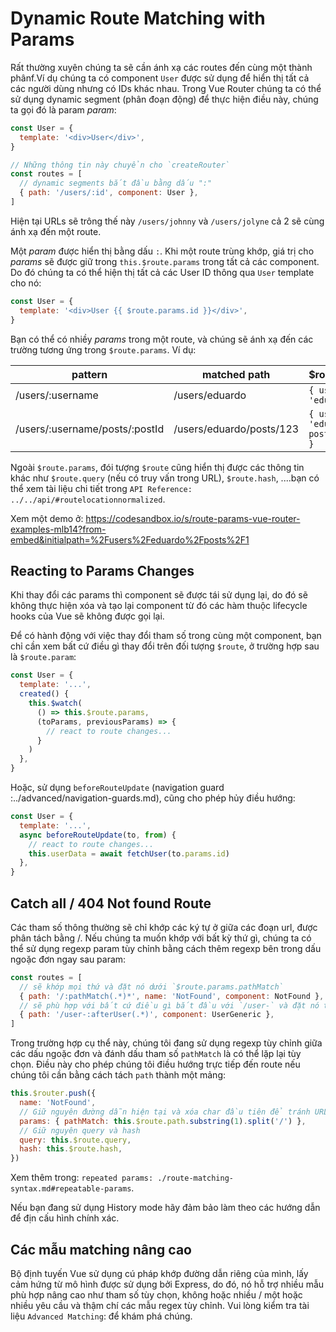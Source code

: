 # Dynamic Route Matching with Params

<VueSchoolLink
  href="https://vueschool.io/lessons/dynamic-routes"
  title="Learn about dynamic route matching with params"
/>

Rất thường xuyên chúng ta sẽ cần ánh xạ các routes đến cùng một thành phânf.Ví dụ chúng ta có component `User` được sử dụng để hiển thị tất cả các người dùng nhưng có IDs khác nhau. Trong Vue Router chúng ta có thể sử dụng dynamic segment (phân đoạn động) để thực hiện điều này, chúng ta gọi đó là param _param_:

```js
const User = {
  template: '<div>User</div>',
}

// Những thông tin này chuyển cho `createRouter`
const routes = [
  // dynamic segments bắt đầu bằng dấu ":"
  { path: '/users/:id', component: User },
]
```

Hiện tại URLs sẽ trông thế này `/users/johnny` và `/users/jolyne` cả 2 sẽ cùng ánh xạ đến một route.

Một _param_ được hiển thị bằng dấu `:`. Khi một route trùng khớp, giá trị cho _params_ sẽ được giữ trong `this.$route.params` trong tất cả các component.
Do đó chúng ta có thể hiện thị tất cả các User ID thông qua `User` template cho nó:

```js
const User = {
  template: '<div>User {{ $route.params.id }}</div>',
}
```

Bạn có thể có nhiềy _params_ trong một route, và chúng sẽ ánh xạ đến các trường tương ứng trong `$route.params`. Ví dụ:

| pattern                        | matched path             | \$route.params                           |
| ------------------------------ | ------------------------ | ---------------------------------------- |
| /users/:username               | /users/eduardo           | `{ username: 'eduardo' }`                |
| /users/:username/posts/:postId | /users/eduardo/posts/123 | `{ username: 'eduardo', postId: '123' }` |

Ngoài `$route.params`, đói tượng `$route` cũng hiển thị được các thông tin khác như `$route.query` (nếu có truy vấn trong URL), `$route.hash`, ....bạn có thể xem tài liệu chi tiết trong `API Reference: ../../api/#routelocationnormalized`.

Xem một demo ở: https://codesandbox.io/s/route-params-vue-router-examples-mlb14?from-embed&initialpath=%2Fusers%2Feduardo%2Fposts%2F1

## Reacting to Params Changes

<VueSchoolLink
  href="https://vueschool.io/lessons/reacting-to-param-changes"
  title="Learn how to react to param changes"
/>

Khi thay đổi các params thì component sẽ được tái sử dụng lại, do đó sẽ không thực hiện xóa và tạo lại component từ đó các hàm thuộc lifecycle hooks của Vue sẽ không được gọi lại.

Để có hành động với việc thay đổi tham số trong cùng một component, bạn chỉ cần xem bất cứ điều gì thay đổi trên đối tượng `$route`, ở trường hợp sau là `$route.param`:

```js
const User = {
  template: '...',
  created() {
    this.$watch(
      () => this.$route.params,
      (toParams, previousParams) => {
        // react to route changes...
      }
    )
  },
}
```

Hoặc, sử dụng `beforeRouteUpdate` (navigation guard :../advanced/navigation-guards.md), cũng cho phép hủy điều hướng:

```js
const User = {
  template: '...',
  async beforeRouteUpdate(to, from) {
    // react to route changes...
    this.userData = await fetchUser(to.params.id)
  },
}
```

## Catch all / 404 Not found Route

Các tham số thông thường sẽ chỉ khớp các ký tự ở giữa các đoạn url, được phân tách bằng /. Nếu chúng ta muốn khớp với bất kỳ thứ gì, chúng ta có thể sử dụng regexp param tùy chỉnh bằng cách thêm regexp bên trong dấu ngoặc đơn ngay sau param:

```js
const routes = [
  // sẽ khớp mọi thứ và đặt nó dưới `$route.params.pathMatch`
  { path: '/:pathMatch(.*)*', name: 'NotFound', component: NotFound },
  // sẽ phù hợp với bất cứ điều gì bắt đầu với `/user-` và đặt nó theo `$ route.params.afteruser`
  { path: '/user-:afterUser(.*)', component: UserGeneric },
]
```

Trong trường hợp cụ thể này, chúng tôi đang sử dụng regexp tùy chỉnh giữa các dấu ngoặc đơn và đánh dấu tham số `pathMatch` là có thể lặp lại tùy chọn. Điều này cho phép chúng tôi điều hướng trực tiếp đến route nếu chúng tôi cần bằng cách tách `path` thành một mảng:

```js
this.$router.push({
  name: 'NotFound',
  // Giữ nguyên đường dẫn hiện tại và xóa char đầu tiên để tránh URL đích bắt đầu bằng '//'
  params: { pathMatch: this.$route.path.substring(1).split('/') },
  // Giữ nguyên query và hash
  query: this.$route.query,
  hash: this.$route.hash,
})
```

Xem thêm trong: `repeated params: ./route-matching-syntax.md#repeatable-params`.

Nếu bạn đang sử dụng History mode hãy đảm bảo làm theo các hướng dẫn để địn cấu hình chính xác.

## Các mẫu matching nâng cao

Bộ định tuyến Vue sử dụng cú pháp khớp đường dẫn riêng của mình, lấy cảm hứng từ mô hình được sử dụng bởi Express, do đó, nó hỗ trợ nhiều mẫu phù hợp nâng cao như tham số tùy chọn, không hoặc nhiều / một hoặc nhiều yêu cầu và thậm chí các mẫu regex tùy chỉnh. Vui lòng kiểm tra tài liệu `Advanced Matching`: để khám phá chúng.
